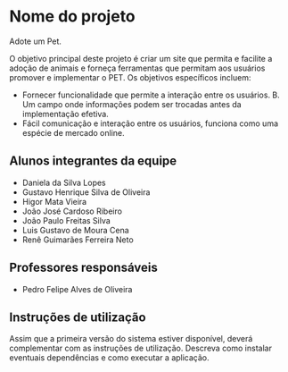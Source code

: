 # Nome do projeto

Adote um Pet.

O objetivo principal deste projeto é criar um site que permita e facilite a adoção de animais e forneça ferramentas que permitam aos usuários promover e implementar o PET.
Os objetivos específicos incluem:
* Fornecer funcionalidade que permite a interação entre os usuários. B. Um campo onde informações podem ser trocadas antes da implementação efetiva.
* Fácil comunicação e interação entre os usuários, funciona como uma espécie de mercado online.


## Alunos integrantes da equipe

* Daniela da Silva Lopes
* Gustavo Henrique Silva de Oliveira
* Higor Mata Vieira
* João José Cardoso Ribeiro
* João Paulo Freitas Silva
* Luis Gustavo de Moura Cena
* Renê Guimarães Ferreira Neto

## Professores responsáveis

* Pedro Felipe Alves de Oliveira

## Instruções de utilização

Assim que a primeira versão do sistema estiver disponível, deverá complementar com as instruções de utilização. Descreva como instalar eventuais dependências e como executar a aplicação.
